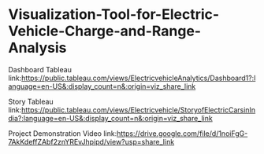 # Visualization-Tool-for-Electric-Vehicle-Charge-and-Range-Analysis

Dashboard Tableau link:https://public.tableau.com/views/ElectricvehicleAnalytics/Dashboard1?:language=en-US&:display_count=n&:origin=viz_share_link

Story Tableau link:https://public.tableau.com/views/Electricvehicle/StoryofElectricCarsinIndia?:language=en-US&:display_count=n&:origin=viz_share_link

Project Demonstration Video link:https://drive.google.com/file/d/1noiFgG-7AkKdeffZAbf2znYREvJhpipd/view?usp=share_link
